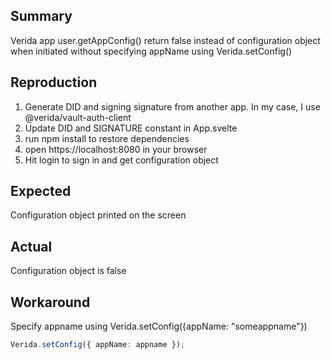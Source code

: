 ## Summary
Verida app user.getAppConfig() return false instead of configuration object when initiated without specifying appName using Verida.setConfig()

## Reproduction
1. Generate DID and signing signature from another app. In my case, I use @verida/vault-auth-client
2. Update DID and SIGNATURE constant in App.svelte
3. run npm install to restore dependencies
4. open https://localhost:8080 in your browser 
5. Hit login to sign in and get configuration object

## Expected
Configuration object printed on the screen

## Actual 
Configuration object is false

## Workaround
Specify appname using Verida.setConfig({appName: "someappname"})
```typescript
Verida.setConfig({ appName: appname });
```

